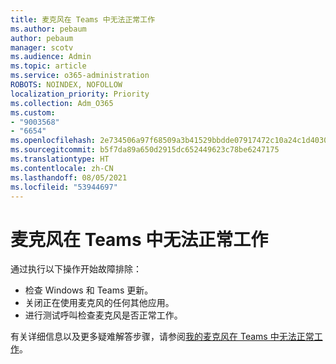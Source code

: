 ```yaml
---
title: 麦克风在 Teams 中无法正常工作
ms.author: pebaum
author: pebaum
manager: scotv
ms.audience: Admin
ms.topic: article
ms.service: o365-administration
ROBOTS: NOINDEX, NOFOLLOW
localization_priority: Priority
ms.collection: Adm_O365
ms.custom:
- "9003568"
- "6654"
ms.openlocfilehash: 2e734506a97f68509a3b41529bbdde07917472c10a24c1d40305fdad7feff41a
ms.sourcegitcommit: b5f7da89a650d2915dc652449623c78be6247175
ms.translationtype: HT
ms.contentlocale: zh-CN
ms.lasthandoff: 08/05/2021
ms.locfileid: "53944697"
---
```

# <a name="microphone-isnt-working-in-teams"></a>麦克风在 Teams 中无法正常工作

通过执行以下操作开始故障排除：

- 检查 Windows 和 Teams 更新。
- 关闭正在使用麦克风的任何其他应用。
- 进行测试呼叫检查麦克风是否正常工作。

有关详细信息以及更多疑难解答步骤，请参阅[我的麦克风在 Teams 中无法正常工作](https://support.microsoft.com/office/666d1123-9dd0-4a31-ad2e-a758b204f33a)。
